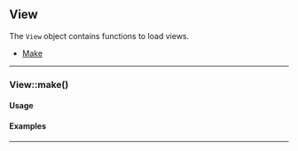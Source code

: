 ## View

The `View` object contains functions to load views.

- [Make](#make)

___

<a name="make"></a>

### View::make()



#### Usage



#### Examples




___